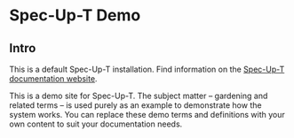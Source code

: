 # Spec-Up-T Demo

## Intro

This is a default Spec-Up-T installation. Find information on the [Spec-Up-T documentation website](https://blockchainbird.github.io/spec-up-t-website/).

This is a demo site for Spec-Up-T. The subject matter – gardening and related terms – is used purely as an example to demonstrate how the system works. You can replace these demo terms and definitions with your own content to suit your documentation needs.
